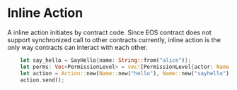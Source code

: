 # Inline Action

A inline action initiates by contract code. Since EOS contract does not support synchronized call to other contracts currently, inline action is the only way contracts can interact with each other.

```rust
    let say_hello = SayHello{name: String::from("alice")};
    let perms: Vec<PermissionLevel> = vec![PermissionLevel{actor: Name::new("hello"), permission: Name::new("active")}];
    let action = Action::new(Name::new("hello"), Name::new("sayhello"), &perms, &say_hello);
    action.send();
```